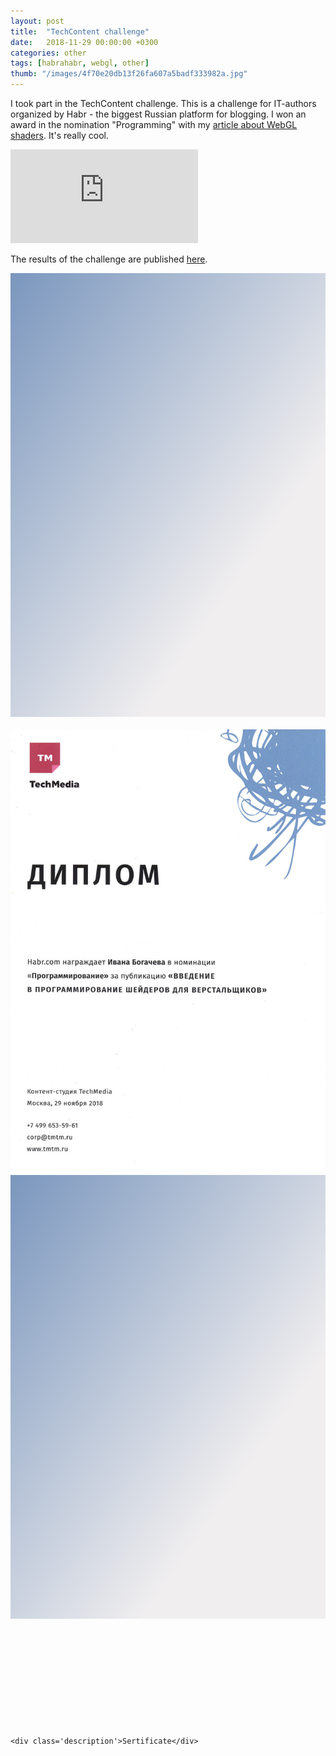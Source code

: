 ```yaml
---
layout: post
title:  "TechContent challenge"
date:   2018-11-29 00:00:00 +0300
categories: other
tags: [habrahabr, webgl, other]
thumb: "/images/4f70e20db13f26fa607a5badf333982a.jpg"
---
```


I took part in the TechContent challenge. This is a challenge for IT-authors organized by Habr - the biggest Russian platform for blogging. I won an award in the nomination "Programming" with my <a href='https://habr.com/post/420847/'>article about WebGL shaders</a>. It's really cool.

<div class='youtube-wrapper _separate-1'>
    <iframe src="https://www.youtube.com/embed/vSVKZTAwBH4" frameborder="0" allowfullscreen></iframe>
</div>

The results of the challenge are published <a href='https://habr.com/company/tm/blog/431936/'>here</a>.

<div class='mui-media-view -full-width _separate-1'>
    <div class='lazy-image-wrapper' data-modal-opener='modal-sertificate'>
        <img class='mui-image -rounded -placeholder' src='/images/b2d9959874a3b104f024c54b77dd92ae.jpg.svg' alt='placeholder' role='presentation'>
        <img class='mui-image -rounded -js-lazy-load' src='data:image/gif;base64,R0lGODlhAQABAIAAAAAAAP///yH5BAEAAAAALAAAAAABAAEAAAIBRAA7' data-src='/images/b2d9959874a3b104f024c54b77dd92ae.jpg' alt='Sertificate' itemprop='image'>
        <noscript>
            <img class='mui-image -rounded' src='/images/b2d9959874a3b104f024c54b77dd92ae.jpg' alt='Sertificate' itemprop='image'>
        </noscript>
    </div>
    <div class='mui-modal-window' id='modal-sertificate'>
        <div class='window _shadow-3'>
            <div class='lazy-image-wrapper'>
                <img class='mui-image -rounded -placeholder' src='/images/b2d9959874a3b104f024c54b77dd92ae.jpg.svg' alt='placeholder' role='presentation'>
                <img class='mui-image -rounded -js-lazy-load' data-src='/images/b2d9959874a3b104f024c54b77dd92ae.jpg' src='data:image/gif;base64,R0lGODlhAQABAIAAAAAAAP///yH5BAEAAAAALAAAAAABAAEAAAIBRAA7' alt='Sertificate' itemprop='image'>
            </div>
            <div class='closeicon'>
                <svg class='mui-svg-icon'>
                    <use xlink:href='#mui-svg-icon--close'></use>
                </svg>
            </div>
        </div>
        <div class='mui-shadow-toggle'></div>
    </div>

    <div class='description'>Sertificate</div>
</div>


